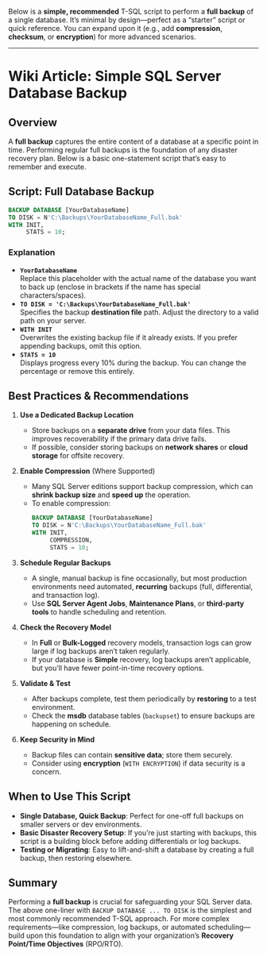 Below is a **simple, recommended** T-SQL script to perform a **full backup** of a single database. It’s minimal by design—perfect as a “starter” script or quick reference. You can expand upon it (e.g., add **compression**, **checksum**, or **encryption**) for more advanced scenarios.

---

# Wiki Article: Simple SQL Server Database Backup

## Overview
A **full backup** captures the entire content of a database at a specific point in time. Performing regular full backups is the foundation of any disaster recovery plan. Below is a basic one-statement script that’s easy to remember and execute.

## Script: Full Database Backup

```sql
BACKUP DATABASE [YourDatabaseName]
TO DISK = N'C:\Backups\YourDatabaseName_Full.bak'
WITH INIT, 
     STATS = 10;
```

### Explanation
- **`YourDatabaseName`**  
  Replace this placeholder with the actual name of the database you want to back up (enclose in brackets if the name has special characters/spaces).
- **`TO DISK = 'C:\Backups\YourDatabaseName_Full.bak'`**  
  Specifies the backup **destination file** path. Adjust the directory to a valid path on your server.  
- **`WITH INIT`**  
  Overwrites the existing backup file if it already exists. If you prefer appending backups, omit this option.  
- **`STATS = 10`**  
  Displays progress every 10% during the backup. You can change the percentage or remove this entirely.

## Best Practices & Recommendations

1. **Use a Dedicated Backup Location**  
   - Store backups on a **separate drive** from your data files. This improves recoverability if the primary data drive fails.  
   - If possible, consider storing backups on **network shares** or **cloud storage** for offsite recovery.

2. **Enable Compression** (Where Supported)  
   - Many SQL Server editions support backup compression, which can **shrink backup size** and **speed up** the operation.  
   - To enable compression:
     ```sql
     BACKUP DATABASE [YourDatabaseName]
     TO DISK = N'C:\Backups\YourDatabaseName_Full.bak'
     WITH INIT, 
          COMPRESSION,
          STATS = 10;
     ```

3. **Schedule Regular Backups**  
   - A single, manual backup is fine occasionally, but most production environments need automated, **recurring** backups (full, differential, and transaction log).  
   - Use **SQL Server Agent Jobs**, **Maintenance Plans**, or **third-party tools** to handle scheduling and retention.

4. **Check the Recovery Model**  
   - In **Full** or **Bulk-Logged** recovery models, transaction logs can grow large if log backups aren’t taken regularly.  
   - If your database is **Simple** recovery, log backups aren’t applicable, but you’ll have fewer point-in-time recovery options.

5. **Validate & Test**  
   - After backups complete, test them periodically by **restoring** to a test environment.  
   - Check the **msdb** database tables (`backupset`) to ensure backups are happening on schedule.

6. **Keep Security in Mind**  
   - Backup files can contain **sensitive data**; store them securely.  
   - Consider using **encryption** (`WITH ENCRYPTION`) if data security is a concern.

## When to Use This Script
- **Single Database, Quick Backup**: Perfect for one-off full backups on smaller servers or dev environments.  
- **Basic Disaster Recovery Setup**: If you’re just starting with backups, this script is a building block before adding differentials or log backups.  
- **Testing or Migrating**: Easy to lift-and-shift a database by creating a full backup, then restoring elsewhere.

## Summary
Performing a **full backup** is crucial for safeguarding your SQL Server data. The above one-liner with `BACKUP DATABASE ... TO DISK` is the simplest and most commonly recommended T-SQL approach. For more complex requirements—like compression, log backups, or automated scheduling—build upon this foundation to align with your organization’s **Recovery Point/Time Objectives** (RPO/RTO).
